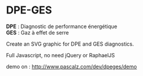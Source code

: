DPE-GES
=======

**DPE** : Diagnostic de performance énergétique  
**GES** : Gaz à effet de serre  
  
Create an SVG graphic for DPE and GES diagnostics.

Full Javascript, no need jQuery or RaphaelJS
  
demo on : http://www.pascalz.com/dev/dpeges/demo
